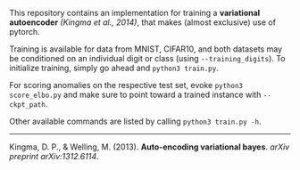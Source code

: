 This repository contains an implementation for training a **variational autoencoder** *(Kingma et al., 2014)*, that makes (almost exclusive) use of pytorch.

Training is available for data from MNIST, CIFAR10, and both datasets may be conditioned on an individual digit or class (using `--training_digits`). To initialize training, simply go ahead and `python3 train.py`.

For scoring anomalies on the respective test set, evoke `python3 score_elbo.py` and make sure to point toward a trained instance with `--ckpt_path`.

Other available commands are listed by calling `python3 train.py -h`.

---

Kingma, D. P., & Welling, M. (2013). **Auto-encoding variational bayes**. *arXiv preprint arXiv:1312.6114*.
